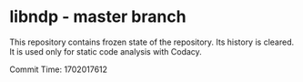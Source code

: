 # libndp - master branch

This repository contains frozen state of the repository.
Its history is cleared. It is used only for static code
analysis with Codacy.

Commit Time: 1702017612